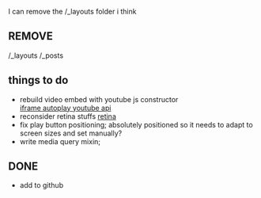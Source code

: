 I can remove the /_layouts folder i think 

## REMOVE
/_layouts
/_posts



## things to do
- rebuild video embed with youtube js constructor  
[ iframe autoplay ](http://stackoverflow.com/questions/6246939/start-play-embedded-iframe-youtube-video-on-click-of-an-image)
[ youtube api ](https://developers.google.com/youtube/iframe_api_reference)  
- reconsider retina stuffs [retina](http://stackoverflow.com/questions/16154494/retina-displays-high-res-background-images)
- fix play button positioning; absolutely positioned so it needs to adapt to screen sizes and set manually?
- write media query mixin;


## DONE
- add to github